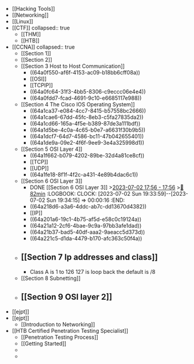 - [[Hacking Tools]]
- [[Networking]]
- [[Linux]]
- [[CTF]]
  collapsed:: true
	- [[THM]]
	- [[HTB]]
- [[CCNA]]
  collapsed:: true
	- [[Section 1]]
	- [[Section 2]]
	- [[Section 3 Host to Host Communication]]
		- ((64a0f550-af6f-4153-ac09-b18bb6cff08a))
		- [[OSI]]
		- [[TCPIP]]
		- ((64a0fc64-31f3-4bb5-8306-c9eccc06e4e4))
		- ((64a0fdd7-fcad-4691-9c10-e6685117e988))
	- [[Section 4 The Cisco IOS Operating System]]
		- ((64a1ca37-e084-4cc7-8415-b57558bc2666))
		- ((64a1cae6-67dd-45fc-8eb3-c5fa27835da2))
		- ((64a1cd66-165a-4f5e-b389-87de3a111bdf))
		- ((64a1d5be-4c0a-4c65-b0e7-a6631f30b9b5))
		- ((64a1dcf7-64d7-4586-bc11-47b042655401))
		- ((64a1de9a-09e2-4f6f-9ee9-3e4a325998d1))
	- [[Section 5 OSI Layer 4]]
		- ((64a1f662-b079-4202-89be-32d4a81ce8cf))
		- [[TCP]]
		- [[UDP]]
		- ((64a1fe18-8f1f-4f2c-a431-4e89b4dac6c1))
	- [[Section 6 OSI Layer 3]]
		- DONE [[Section 6 OSI Layer 3]] >[2023-07-02 17:56 - 17:56](#agenda://?start=1688338591767&end=1688338591767&allDay=false) >[🍅 82min](#agenda-pomo://?t=f-1688367788519-4920)
		  :LOGBOOK:
		  CLOCK: [2023-07-02 Sun 19:33:59]--[2023-07-02 Sun 19:34:15] =>  00:00:16
		  :END:
		- ((64a218d6-a3a6-4ddc-ab7c-dd13670d4382))
		- [[IP]]
		- ((64a201a6-19c1-4b75-af5d-e58c0c19124a))
		- ((64a21a12-2cf6-4bae-9c9a-97bb3afe1dad))
		- ((64a21b37-bad5-40df-aaa2-9aeacc5d373d))
		- ((64a221c5-d1da-4479-b170-afc363c50f4a))
	- [[Section 7 Ip addresses and class]]
		-
		- Class A is 1 to 126 127 is loop back the default is /8
	- [[Section 8 Subnetting]]
	- [[Section 9 OSI layer 2]]
		-
- [[ejpt]]
- [[ejpt]]
	- [[Introduction to Networking]]
- [[HTB Certified Penetration Testing Specialist]]
	- [[Penetration Testing Process]]
	- [[Getting Started]]
	-
	-